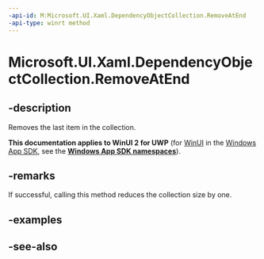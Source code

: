 ```yaml
---
-api-id: M:Microsoft.UI.Xaml.DependencyObjectCollection.RemoveAtEnd
-api-type: winrt method
---
```


<!-- Method syntax
public void RemoveAtEnd()
-->

# Microsoft.UI.Xaml.DependencyObjectCollection.RemoveAtEnd

## -description
Removes the last item in the collection.

**This documentation applies to WinUI 2 for UWP** (for [WinUI](/windows/apps/winui/winui3/) in the [Windows App SDK](/windows/apps/windows-app-sdk/), see the **[Windows App SDK namespaces](/windows/windows-app-sdk/api/winrt/)**).

## -remarks
If successful, calling this method reduces the collection size by one.

## -examples

## -see-also
